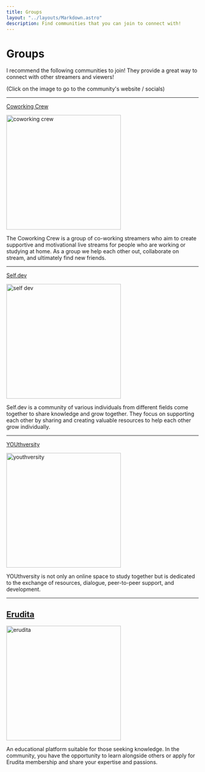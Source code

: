 ```yaml
---
title: Groups
layout: "../layouts/Markdown.astro"
description: Find communities that you can join to connect with!
---
```


# Groups

I recommend the following communities to join! They provide a great way to connect with other streamers and viewers!

(Click on the image to go to the community's website / socials)

---

<a href="https://www.twitch.tv/team/coworkingcrew/" target="_blank" class="font-bold text-2xl hover:underline">Coworking Crew</a>

<a href="https://www.twitch.tv/team/coworkingcrew" target="_blank" class="inline-block mt-2 mb-5">
    <img src="/assets/coworkingcrew.webp" alt="coworking crew" width="300" class="rounded-md">
</a>

The Coworking Crew is a group of co-working streamers who aim to create supportive and motivational live streams for people who are working or studying at home. As a group we help each other out, collaborate on stream, and ultimately find new friends.

---

<a href="https://www.twitch.tv/team/coworkingcrew/" target="_blank" class="font-bold text-2xl hover:underline">Self.dev</a>

<a href="https://theselfdev.com/" target="_blank" class="inline-block mt-2 mb-5">
    <img src="/assets/selfdev_logo.webp" alt="self dev" width="300" class="rounded-md">
</a>

Self.dev is a community of various individuals from different fields come together to share knowledge and grow together. They focus on supporting each other by sharing and creating valuable resources to help each other grow individually.

---

<a href="https://www.youthversity.org/" target="_blank" class="font-bold text-2xl hover:underline">YOUthversity</a>

<a href="https://www.youthversity.org/" target="_blank" class="inline-block mt-2 mb-5">
    <img src="/assets/youthversity.webp" alt="youthversity" width="300" class="rounded-md">
</a>

YOUthversity is not only an online space to study together but is dedicated to the exchange of resources, dialogue, peer-to-peer support, and development.

---

<h2><a href="https://erudita.me/" target="_blank" class="font-bold text-2xl hover:underline">Erudita</a></h2>

<a href="https://erudita.me/" target="_blank" class="inline-block mt-2 mb-5">
    <img src="/assets/erudita.png" alt="erudita" width="300" class="rounded-md">
</a>

An educational platform suitable for those seeking knowledge. In the community, you have the opportunity to learn alongside others or apply for Erudita membership and share your expertise and passions.
